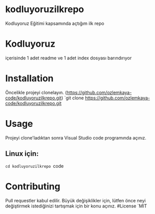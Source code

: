 # kodluyoruzilkrepo
Kodluyoruz Eğitimi kapsamında açtığım ilk repo
# Kodluyoruz
içerisinde 1 adet readme ve 1 adet index dosyası barındırıyor
# Installation
Öncelikle projeyi clonelayın. (https://github.com/ozlemkaya-code/kodluyoruzilkrepo.git)
`git clone https://github.com/ozlemkaya-code/kodluyoruzilkrepo.git
# Usage
Projeyi clone'ladıktan sonra Visual Studio code programında açınız.
## Linux için:
`cd kodluyoruzilkrepo
`code
# Contributing
Pull requestler kabul edilir. Büyük değişiklikler için, lütfen önce neyi değiştirmek istediğinizi tartışmak için bir konu açınız.
#License
`MIT

